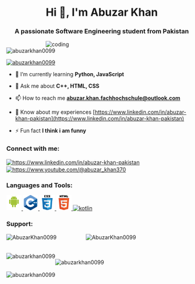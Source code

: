 <h1 align="center">Hi 👋, I'm Abuzar Khan</h1>
<h3 align="center">A passionate Software Engineering student from Pakistan</h3>

<img align="right" alt="coding" width="400" src="coding.gif">

<p align="left"> <img src="https://komarev.com/ghpvc/?username=abuzarkhan0099&label=Profile%20views&color=0e75b6&style=flat" alt="abuzarkhan0099" /> </p>

<p align="left"> <a href="https://github.com/ryo-ma/github-profile-trophy"><img src="https://github-profile-trophy.vercel.app/?username=abuzarkhan0099" alt="abuzarkhan0099" /></a> </p>

- 🌱 I’m currently learning **Python, JavaScript**

- 💬 Ask me about **C++, HTML, CSS**

- 📫 How to reach me **abuzar.khan.fachhochschule@outlook.com**

- 📄 Know about my experiences [https://www.linkedin.com/in/abuzar-khan-pakistan](https://www.linkedin.com/in/abuzar-khan-pakistan)

- ⚡ Fun fact **I think i am funny**

<h3 align="left">Connect with me:</h3>
<p align="left">
<a href="https://linkedin.com/in/https://www.linkedin.com/in/abuzar-khan-pakistan" target="blank"><img align="center" src="https://raw.githubusercontent.com/rahuldkjain/github-profile-readme-generator/master/src/images/icons/Social/linked-in-alt.svg" alt="https://www.linkedin.com/in/abuzar-khan-pakistan" height="30" width="40" /></a>
<a href="https://www.youtube.com/c/https://www.youtube.com/@abuzar_khan370" target="blank"><img align="center" src="https://raw.githubusercontent.com/rahuldkjain/github-profile-readme-generator/master/src/images/icons/Social/youtube.svg" alt="https://www.youtube.com/@abuzar_khan370" height="30" width="40" /></a>
</p>

<h3 align="left">Languages and Tools:</h3>
<p align="left"> <a href="https://developer.android.com" target="_blank" rel="noreferrer"> <img src="https://raw.githubusercontent.com/devicons/devicon/master/icons/android/android-original-wordmark.svg" alt="android" width="40" height="40"/> </a> <a href="https://www.w3schools.com/cpp/" target="_blank" rel="noreferrer"> <img src="https://raw.githubusercontent.com/devicons/devicon/master/icons/cplusplus/cplusplus-original.svg" alt="cplusplus" width="40" height="40"/> </a> <a href="https://www.w3schools.com/css/" target="_blank" rel="noreferrer"> <img src="https://raw.githubusercontent.com/devicons/devicon/master/icons/css3/css3-original-wordmark.svg" alt="css3" width="40" height="40"/> </a> <a href="https://www.w3.org/html/" target="_blank" rel="noreferrer"> <img src="https://raw.githubusercontent.com/devicons/devicon/master/icons/html5/html5-original-wordmark.svg" alt="html5" width="40" height="40"/> </a> <a href="https://kotlinlang.org" target="_blank" rel="noreferrer"> <img src="https://www.vectorlogo.zone/logos/kotlinlang/kotlinlang-icon.svg" alt="kotlin" width="40" height="40"/> </a> </p>

<h3 align="left">Support:</h3>
<p><a href="https://www.buymeacoffee.com/AbuzarKhan0099"> <img align="left" src="https://cdn.buymeacoffee.com/buttons/v2/default-yellow.png" height="50" width="210" alt="AbuzarKhan0099" /></a><a href="https://ko-fi.com/AbuzarKhan0099"> <img align="left" src="https://cdn.ko-fi.com/cdn/kofi3.png?v=3" height="50" width="210" alt="AbuzarKhan0099" /></a></p><br><br>

<p><img align="left" src="https://github-readme-stats.vercel.app/api/top-langs?username=abuzarkhan0099&show_icons=true&locale=en&layout=compact" alt="abuzarkhan0099" /></p>

<p>&nbsp;<img align="center" src="https://github-readme-stats.vercel.app/api?username=abuzarkhan0099&show_icons=true&locale=en" alt="abuzarkhan0099" /></p>

<p><img align="center" src="https://github-readme-streak-stats.herokuapp.com/?user=abuzarkhan0099&" alt="abuzarkhan0099" /></p>

